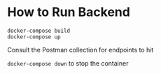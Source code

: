 # How to Run Backend

```
docker-compose build
docker-compose up
```

Consult the Postman collection for endpoints to hit

`docker-compose down` to stop the container